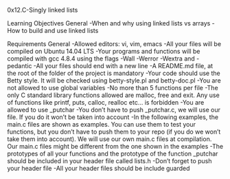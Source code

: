 0x12.C-Singly linked lists

Learning Objectives
General
-When and why using linked lists vs arrays
-How to build and use linked lists

Requirements
General
-Allowed editors: vi, vim, emacs
-All your files will be compiled on Ubuntu 14.04 LTS
-Your programs and functions will be compiled with gcc 4.8.4 using the flags -Wall -Werror -Wextra and -pedantic
-All your files should end with a new line
-A README.md file, at the root of the folder of the project is mandatory
-Your code should use the Betty style. It will be checked using betty-style.pl and betty-doc.pl
-You are not allowed to use global variables
-No more than 5 functions per file
-The only C standard library functions allowed are malloc, free and exit. Any use of functions like printf, puts, calloc, realloc etc… is forbidden
-You are allowed to use _putchar
-You don’t have to push _putchar.c, we will use our file. If you do it won’t be taken into account
-In the following examples, the main.c files are shown as examples. You can use them to test your functions, but you don’t have to push them to your repo (if you do we won’t take them into account). We will use our own main.c files at compilation. Our main.c files might be different from the one shown in the examples
-The prototypes of all your functions and the prototype of the function _putchar should be included in your header file called lists.h
-Don’t forget to push your header file
-All your header files should be include guarded
